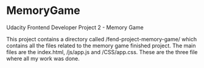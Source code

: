 # MemoryGame
Udacity Frontend Developer Project 2 - Memory Game

This project contains a directory called /fend-project-memory-game/ which contains all the files related to the
memory game finished project.
The main files are the index.html, /js/app.js and /CSS/app.css.
These are the three file where all my work was done. 
